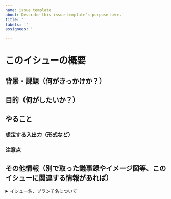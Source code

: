 ```yaml
---
name: issue template
about: Describe this issue template's purpose here.
title: ''
labels: ''
assignees: ''

---
```


# このイシューの概要

## 背景・課題（何がきっかけか？）

## 目的（何がしたいか？）

## やること
### 想定する入出力（形式など）

### 注意点

## その他情報（別で取った議事録やイメージ図等、このイシューに関連する情報があれば）

<details>
  <summary>イシュー名、ブランチ名について</summary>

イシューの内容に応じて、イシューの先頭に以下のいづれかをつけて命名してください。
また、イシュー内容に従った以下のいずれかをブランチの先頭につけてブランチを命名してください

- `feature/` 機能改修
- `bugfix/` バグ修正
- `refactor/` リファクタリング
- `deps/` 依存パッケージなどのアップデート
- `chore/` 雑用、当てはまるラベルがないときに設定する

例: `feature/login-button`

</details>
